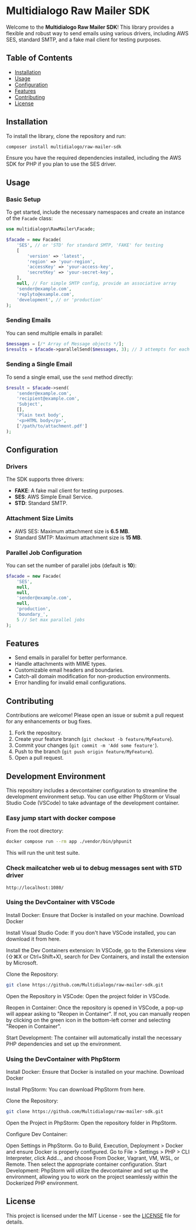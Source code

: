 # Multidialogo Raw Mailer SDK

Welcome to the **Multidialogo Raw Mailer SDK**! This library provides a flexible and robust way to send emails using various drivers, including AWS SES, standard SMTP, and a fake mail client for testing purposes.

## Table of Contents

- [Installation](#installation)
- [Usage](#usage)
- [Configuration](#configuration)
- [Features](#features)
- [Contributing](#contributing)
- [License](#license)

## Installation

To install the library, clone the repository and run:

```bash
composer install multidialogo/raw-mailer-sdk
```

Ensure you have the required dependencies installed, including the AWS SDK for PHP if you plan to use the SES driver.

## Usage

### Basic Setup

To get started, include the necessary namespaces and create an instance of the `Facade` class:

```php
use multidialogo\RawMailer\Facade;

$facade = new Facade(
    'SES', // or 'STD' for standard SMTP, 'FAKE' for testing
    [
        'version' => 'latest',
        'region' => 'your-region',
        'accessKey' => 'your-access-key',
        'secretKey' => 'your-secret-key',
    ],
    null, // For simple SMTP config, provide an associative array
    'sender@example.com',
    'replyto@example.com',
    'development', // or 'production'
);
```

### Sending Emails

You can send multiple emails in parallel:

```php
$messages = [/* Array of Message objects */];
$results = $facade->parallelSend($messages, 3); // 3 attempts for each message
```

### Sending a Single Email

To send a single email, use the `send` method directly:

```php
$result = $facade->send(
    'sender@example.com',
    'recipient@example.com',
    'Subject',
    [],
    'Plain text body',
    '<p>HTML body</p>',
    ['/path/to/attachment.pdf']
);
```

## Configuration

### Drivers

The SDK supports three drivers:

- **FAKE**: A fake mail client for testing purposes.
- **SES**: AWS Simple Email Service.
- **STD**: Standard SMTP.

### Attachment Size Limits

- AWS SES: Maximum attachment size is **6.5 MB**.
- Standard SMTP: Maximum attachment size is **15 MB**.

### Parallel Job Configuration

You can set the number of parallel jobs (default is **10**):

```php
$facade = new Facade(
    'SES',
    null,
    null,
    'sender@example.com',
    null,
    'production',
    'boundary_',
    5 // Set max parallel jobs
);
```

## Features

- Send emails in parallel for better performance.
- Handle attachments with MIME types.
- Customizable email headers and boundaries.
- Catch-all domain modification for non-production environments.
- Error handling for invalid email configurations.

## Contributing

Contributions are welcome! Please open an issue or submit a pull request for any enhancements or bug fixes.

1. Fork the repository.
2. Create your feature branch (`git checkout -b feature/MyFeature`).
3. Commit your changes (`git commit -m 'Add some feature'`).
4. Push to the branch (`git push origin feature/MyFeature`).
5. Open a pull request.

## Development Environment
This repository includes a devcontainer configuration to streamline the development environment setup. You can use either PhpStorm or Visual Studio Code (VSCode) to take advantage of the development container.

### Easy jump start with docker compose

From the root directory:
```bash
docker compose run --rm app ./vendor/bin/phpunit
```

This will run the unit test suite.

### Check mailcatcher web ui to debug messages sent with STD driver
```text
http://localhost:1080/
```

### Using the DevContainer with VSCode
Install Docker: Ensure that Docker is installed on your machine. Download Docker

Install Visual Studio Code: If you don't have VSCode installed, you can download it from here.

Install the Dev Containers extension: In VSCode, go to the Extensions view (⇧⌘X or Ctrl+Shift+X), search for Dev Containers, and install the extension by Microsoft.

Clone the Repository:

```bash
git clone https://github.com/Multidialogo/raw-mailer-sdk.git
```

Open the Repository in VSCode: Open the project folder in VSCode.

Reopen in Container: Once the repository is opened in VSCode, a pop-up will appear asking to "Reopen in Container". If not, you can manually reopen by clicking on the green icon in the bottom-left corner and selecting "Reopen in Container".

Start Development: The container will automatically install the necessary PHP dependencies and set up the environment.

### Using the DevContainer with PhpStorm
Install Docker: Ensure that Docker is installed on your machine. Download Docker

Install PhpStorm: You can download PhpStorm from here.

Clone the Repository:

```bash
git clone https://github.com/Multidialogo/raw-mailer-sdk.git
```

Open the Project in PhpStorm: Open the repository folder in PhpStorm.

Configure Dev Container:

Open Settings in PhpStorm.
Go to Build, Execution, Deployment > Docker and ensure Docker is properly configured.
Go to File > Settings > PHP > CLI Interpreter, click Add..., and choose From Docker, Vagrant, VM, WSL, or Remote. Then select the appropriate container configuration.
Start Development: PhpStorm will utilize the devcontainer and set up the environment, allowing you to work on the project seamlessly within the Dockerized PHP environment.

## License

This project is licensed under the MIT License - see the [LICENSE](LICENSE) file for details.